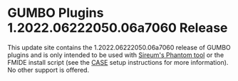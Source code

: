 # GUMBO Plugins 1.2022.06222050.06a7060 Release

This update site contains the 1.2022.06222050.06a7060 release of GUMBO plugins and is only
intended to be used with [Sireum's Phantom tool](https://github.com/sireum/phantom)
or the FMIDE install script (see the
[CASE](https://github.com/sireum/case-env#setting-up-fmide-and-hamr-only)
setup instructions for more information). No other support is offered.
